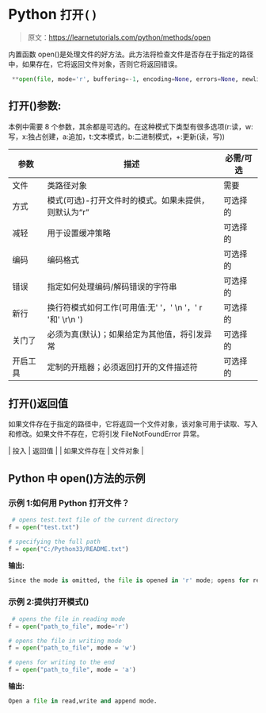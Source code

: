# Python `打开()`

> 原文：<https://learnetutorials.com/python/methods/open>

内置函数 open()是处理文件的好方法。此方法将检查文件是否存在于指定的路径中，如果存在，它将返回文件对象，否则它将返回错误。

```py
 **open(file, mode='r', buffering=-1, encoding=None, errors=None, newline=None, closefd=True, opener=None)** #where file specifies the path 

```

## 打开()参数:

本例中需要 8 个参数，其余都是可选的。在这种模式下类型有很多选项(r:读，w:写，x:独占创建，a:追加，t:文本模式，b:二进制模式，+:更新(读，写))

| 参数 | 描述 | 必需/可选 |
| --- | --- | --- |
| 文件 | 类路径对象 | 需要 |
| 方式 | 模式(可选)-打开文件时的模式。如果未提供，则默认为“r” | 可选择的 |
| 减轻 | 用于设置缓冲策略 | 可选择的 |
| 编码 | 编码格式 | 可选择的 |
| 错误 | 指定如何处理编码/解码错误的字符串 | 可选择的 |
| 新行 | 换行符模式如何工作(可用值:无' '，' \n '，' r '和' \r\n ') | 可选择的 |
| 关门了 | 必须为真(默认)；如果给定为其他值，将引发异常 | 可选择的 |
| 开启工具 | 定制的开瓶器；必须返回打开的文件描述符 | 可选择的 |

## 打开()返回值

如果文件存在于指定的路径中，它将返回一个文件对象，该对象可用于读取、写入和修改。如果文件不存在，它将引发 FileNotFoundError 异常。

| 投入 | 返回值 |
| 如果文件存在 | 文件对象 |

## Python 中 open()方法的示例

### 示例 1:如何用 Python 打开文件？

```py
 # opens test.text file of the current directory
f = open("test.txt")

# specifying the full path
f = open("C:/Python33/README.txt") 

```

**输出:**

```py
Since the mode is omitted, the file is opened in 'r' mode; opens for reading.
```

### 示例 2:提供打开模式()

```py
 # opens the file in reading mode
f = open("path_to_file", mode='r')

# opens the file in writing mode 
f = open("path_to_file", mode = 'w')

# opens for writing to the end 
f = open("path_to_file", mode = 'a') 

```

**输出:**

```py
Open a file in read,write and append mode. 
```